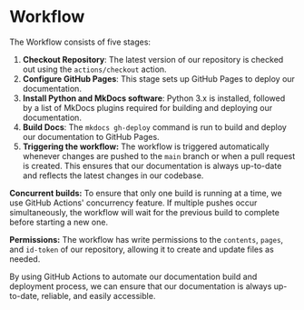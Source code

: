 # Workflow

The Workflow consists of five stages:

1. **Checkout Repository**: The latest version of our repository is
checked out using the `actions/checkout` action.
1. **Configure GitHub Pages**: This stage sets up GitHub Pages to deploy
our documentation.
1. **Install Python and MkDocs software**: Python 3.x is installed,
followed by a list of MkDocs plugins required for building and deploying
our documentation.
1. **Build Docs**: The `mkdocs gh-deploy` command is run to build and
deploy our documentation to GitHub Pages.
1. **Triggering the workflow:**
The workflow is triggered automatically whenever changes are pushed to the
`main` branch or when a pull request is created. This ensures that our
documentation is always up-to-date and reflects the latest changes in our
codebase.

**Concurrent builds:**
To ensure that only one build is running at a time, we use GitHub Actions'
concurrency feature. If multiple pushes occur simultaneously, the workflow
will wait for the previous build to complete before starting a new one.

**Permissions:**
The workflow has write permissions to the `contents`, `pages`, and
`id-token` of our repository, allowing it to create and update files as
needed.

By using GitHub Actions to automate our documentation build and deployment
process, we can ensure that our documentation is always up-to-date,
reliable, and easily accessible.
